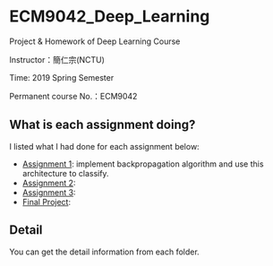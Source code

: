 # ECM9042_Deep_Learning
Project & Homework of Deep Learning Course

Instructor：簡仁宗(NCTU)

Time: 2019 Spring Semester

Permanent course No.：ECM9042

## What is each assignment doing?
I listed what I had done for each assignment below:
- [Assignment 1](https://github.com/john850512/Deep_Learning/tree/master/Assignment1): implement backpropagation algorithm and use this architecture to classify.
- [Assignment 2]():
- [Assignment 3](): 
- [Final Project](): 
## Detail
You can get the detail information from each folder.
